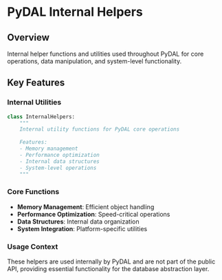 # PyDAL Internal Helpers

## Overview
Internal helper functions and utilities used throughout PyDAL for core operations, data manipulation, and system-level functionality.

## Key Features

### Internal Utilities
```python
class InternalHelpers:
    """
    Internal utility functions for PyDAL core operations
    
    Features:
    - Memory management
    - Performance optimization
    - Internal data structures
    - System-level operations
    """
```

### Core Functions
- **Memory Management**: Efficient object handling
- **Performance Optimization**: Speed-critical operations
- **Data Structures**: Internal data organization
- **System Integration**: Platform-specific utilities

### Usage Context
These helpers are used internally by PyDAL and are not part of the public API, providing essential functionality for the database abstraction layer.
